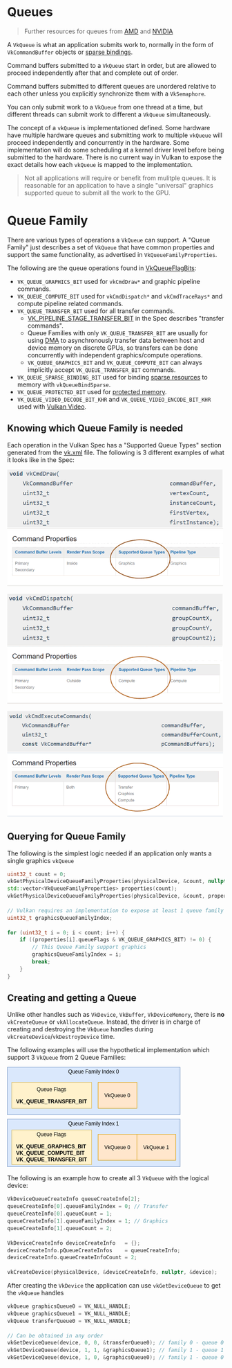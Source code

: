 # Queues

> Further resources for queues from [AMD](https://gpuopen.com/learn/concurrent-execution-asynchronous-queues/) and [NVIDIA](https://www.khronos.org/assets/uploads/developers/library/2016-vulkan-devday-uk/9-Asynchonous-compute.pdf)

A `VkQueue` is what an application submits work to, normally in the form of `VkCommandBuffer` objects or [sparse bindings](./sparse_resources.md).

Command buffers submitted to a `VkQueue` start in order, but are allowed to proceed independently after that and complete out of order.

Command buffers submitted to different queues are unordered relative to each other unless you explicitly synchronize them with a `VkSemaphore`.

You can only submit work to a `VkQueue` from one thread at a time, but different threads can submit work to different a `VkQueue` simultaneously.

The concept of a `vkQueue` is implementationed defined. Some hardware have multiple hardware queues and submitting work to multiple `vkQueue` will proceed independently and concurrently in the hardware. Some implementation will do some scheduling at a kernel driver level before being submitted to the hardware. There is no current way in Vulkan to expose the exact details how each `vkQueue` is mapped to the implementation.

> Not all applications will require or benefit from mulitple queues. It is reasonable for an application to have a single "universal" graphics supported queue to submit all the work to the GPU.

# Queue Family

There are various types of operations a `VkQueue` can support. A "Queue Family" just describes a set of `VkQueue` that have common properties and support the same functionality, as advertised in `VkQueueFamilyProperties`.

The following are the queue operations found in [VkQueueFlagBits](https://www.khronos.org/registry/vulkan/specs/1.2-extensions/man/html/VkQueueFlagBits.html):

- `VK_QUEUE_GRAPHICS_BIT` used for `vkCmdDraw*` and graphic pipeline commands.
- `VK_QUEUE_COMPUTE_BIT` used for `vkCmdDispatch*` and `vkCmdTraceRays*` and compute pipeline related commands.
- `VK_QUEUE_TRANSFER_BIT` used for all transfer commands.
    - [VK_PIPELINE_STAGE_TRANSFER_BIT](https://www.khronos.org/registry/vulkan/specs/1.2-extensions/man/html/VkPipelineStageFlagBits.html) in the Spec describes "transfer commands".
    - Queue Families with only `VK_QUEUE_TRANSFER_BIT` are usually for using [DMA](https://en.wikipedia.org/wiki/Direct_memory_access) to asynchronously transfer data between host and device memory on discrete GPUs, so transfers can be done concurrently with independent graphics/compute operations.
    - `VK_QUEUE_GRAPHICS_BIT` and `VK_QUEUE_COMPUTE_BIT` can always implicitly accept `VK_QUEUE_TRANSFER_BIT` commands.
- `VK_QUEUE_SPARSE_BINDING_BIT` used for binding [sparse resources](./sparse_resources.md) to memory with `vkQueueBindSparse`.
- `VK_QUEUE_PROTECTED_BIT` used for [protected memory](./protected.md).
- `VK_QUEUE_VIDEO_DECODE_BIT_KHR` and `VK_QUEUE_VIDEO_ENCODE_BIT_KHR` used with [Vulkan Video](https://www.khronos.org/blog/an-introduction-to-vulkan-video?mc_cid=8052312abe&mc_eid=64241dfcfa).

## Knowing which Queue Family is needed

Each operation in the Vulkan Spec has a "Supported Queue Types" section generated from the [vk.xml](https://github.com/KhronosGroup/Vulkan-Docs/blob/master/xml/vk.xml) file. The following is 3 different examples of what it looks like in the Spec:

![queues_cmd_dispatch.png](../images/queues_cmd_draw.png)

![queues_cmd_dispatch.png](../images/queues_cmd_dispatch.png)

![queues_cmd_dispatch.png](../images/queues_cmd_executecommands.png)

## Querying for Queue Family

The following is the simplest logic needed if an application only wants a single graphics `vkQueue`

```cpp
uint32_t count = 0;
vkGetPhysicalDeviceQueueFamilyProperties(physicalDevice, &count, nullptr);
std::vector<VkQueueFamilyProperties> properties(count);
vkGetPhysicalDeviceQueueFamilyProperties(physicalDevice, &count, properties.data());

// Vulkan requires an implementation to expose at least 1 queue family with graphics
uint32_t graphicsQueueFamilyIndex;

for (uint32_t i = 0; i < count; i++) {
    if ((properties[i].queueFlags & VK_QUEUE_GRAPHICS_BIT) != 0) {
        // This Queue Family support graphics
        graphicsQueueFamilyIndex = i;
        break;
    }
}
```

## Creating and getting a Queue

Unlike other handles such as `VkDevice`, `VkBuffer`, `VkDeviceMemory`, there is **no** `vkCreateQueue` or `vkAllocateQueue`. Instead, the driver is in charge of creating and destroying the `VkQueue` handles during `vkCreateDevice`/`vkDestroyDevice` time.

The following examples will use the hypothetical implementation which support 3 `VkQueue` from 2 Queue Families:

![queues_hypothetical.png](../images/queues_hypothetical.png)

The following is an example how to create all 3 `VkQueue` with the logical device:

```cpp
VkDeviceQueueCreateInfo queueCreateInfo[2];
queueCreateInfo[0].queueFamilyIndex = 0; // Transfer
queueCreateInfo[0].queueCount = 1;
queueCreateInfo[1].queueFamilyIndex = 1; // Graphics
queueCreateInfo[1].queueCount = 2;

VkDeviceCreateInfo deviceCreateInfo   = {};
deviceCreateInfo.pQueueCreateInfos    = queueCreateInfo;
deviceCreateInfo.queueCreateInfoCount = 2;

vkCreateDevice(physicalDevice, &deviceCreateInfo, nullptr, &device);
```

After creating the `VkDevice` the application can use `vkGetDeviceQueue` to get the `vkQueue` handles

```cpp
vkQueue graphicsQueue0 = VK_NULL_HANDLE;
vkQueue graphicsQueue1 = VK_NULL_HANDLE;
vkQueue transferQueue0 = VK_NULL_HANDLE;

// Can be obtained in any order
vkGetDeviceQueue(device, 0, 0, &transferQueue0); // family 0 - queue 0
vkGetDeviceQueue(device, 1, 1, &graphicsQueue1); // family 1 - queue 1
vkGetDeviceQueue(device, 1, 0, &graphicsQueue0); // family 1 - queue 0
```
